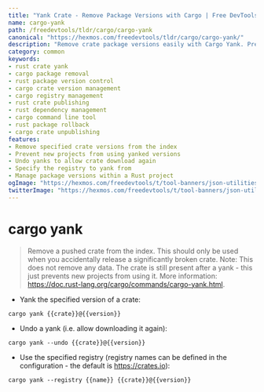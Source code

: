 ```yaml
---
title: "Yank Crate - Remove Package Versions with Cargo | Free DevTools"
name: cargo-yank
path: /freedevtools/tldr/cargo/cargo-yank
canonical: "https://hexmos.com/freedevtools/tldr/cargo/cargo-yank/"
description: "Remove crate package versions easily with Cargo Yank. Prevent new projects from using a specific version. Free online tool, no registration required."
category: common
keywords:
- rust crate yank
- cargo package removal
- rust package version control
- cargo crate version management
- cargo registry management
- rust crate publishing
- rust dependency management
- cargo command line tool
- rust package rollback
- cargo crate unpublishing
features:
- Remove specified crate versions from the index
- Prevent new projects from using yanked versions
- Undo yanks to allow crate download again
- Specify the registry to yank from
- Manage package versions within a Rust project
ogImage: "https://hexmos.com/freedevtools/t/tool-banners/json-utilities-banner.png"
twitterImage: "https://hexmos.com/freedevtools/t/tool-banners/json-utilities-banner.png"
---
```


# cargo yank

> Remove a pushed crate from the index. This should only be used when you accidentally release a significantly broken crate.
> Note: This does not remove any data. The crate is still present after a yank - this just prevents new projects from using it.
> More information: <https://doc.rust-lang.org/cargo/commands/cargo-yank.html>.

- Yank the specified version of a crate:

`cargo yank {{crate}}@{{version}}`

- Undo a yank (i.e. allow downloading it again):

`cargo yank --undo {{crate}}@{{version}}`

- Use the specified registry (registry names can be defined in the configuration - the default is <https://crates.io>):

`cargo yank --registry {{name}} {{crate}}@{{version}}`
